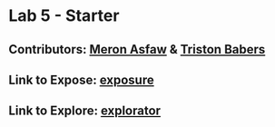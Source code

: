 # Lab 5 - Starter

## Contributors: [Meron Asfaw](https://github.com/AdulisL) & [Triston Babers](https://github.com/TristonBabers)  
## Link to Expose: [exposure](https://AdulisL.github.io/Lab5_Starter/expose.html)
## Link to Explore: [explorator](https://AdulisL.github.io/Lab5_Starter/explore.html)
